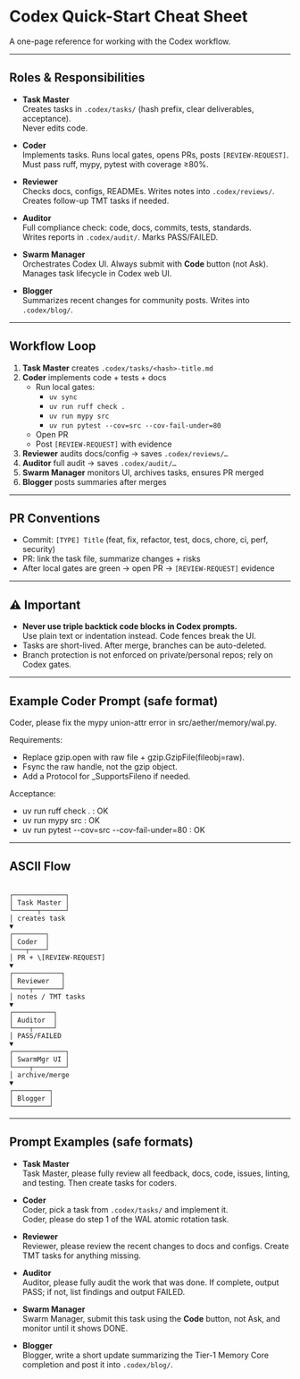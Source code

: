 # Codex Quick-Start Cheat Sheet

A one-page reference for working with the Codex workflow.

---

## Roles & Responsibilities

- **Task Master**  
  Creates tasks in `.codex/tasks/` (hash prefix, clear deliverables, acceptance).  
  Never edits code.

- **Coder**  
  Implements tasks. Runs local gates, opens PRs, posts `[REVIEW-REQUEST]`.  
  Must pass ruff, mypy, pytest with coverage ≥80%.

- **Reviewer**  
  Checks docs, configs, READMEs. Writes notes into `.codex/reviews/`.  
  Creates follow-up TMT tasks if needed.

- **Auditor**  
  Full compliance check: code, docs, commits, tests, standards.  
  Writes reports in `.codex/audit/`. Marks PASS/FAILED.

- **Swarm Manager**  
  Orchestrates Codex UI. Always submit with **Code** button (not Ask).  
  Manages task lifecycle in Codex web UI.

- **Blogger**  
  Summarizes recent changes for community posts. Writes into `.codex/blog/`.

---

## Workflow Loop

1. **Task Master** creates `.codex/tasks/<hash>-title.md`
2. **Coder** implements code + tests + docs
   - Run local gates:
     - `uv sync`
     - `uv run ruff check .`
     - `uv run mypy src`
     - `uv run pytest --cov=src --cov-fail-under=80`
   - Open PR
   - Post `[REVIEW-REQUEST]` with evidence
3. **Reviewer** audits docs/config → saves `.codex/reviews/…`
4. **Auditor** full audit → saves `.codex/audit/…`
5. **Swarm Manager** monitors UI, archives tasks, ensures PR merged
6. **Blogger** posts summaries after merges

---

## PR Conventions

- Commit: `[TYPE] Title` (feat, fix, refactor, test, docs, chore, ci, perf, security)  
- PR: link the task file, summarize changes + risks  
- After local gates are green → open PR → `[REVIEW-REQUEST]` evidence

---

## ⚠️ Important

- **Never use triple backtick code blocks in Codex prompts.**  
  Use plain text or indentation instead. Code fences break the UI.
- Tasks are short-lived. After merge, branches can be auto-deleted.
- Branch protection is not enforced on private/personal repos; rely on Codex gates.

---

## Example Coder Prompt (safe format)

Coder, please fix the mypy union-attr error in src/aether/memory/wal.py.

Requirements:
- Replace gzip.open with raw file + gzip.GzipFile(fileobj=raw).
- Fsync the raw handle, not the gzip object.
- Add a Protocol for _SupportsFileno if needed.

Acceptance:
- uv run ruff check . : OK
- uv run mypy src : OK
- uv run pytest --cov=src --cov-fail-under=80 : OK

---

## ASCII Flow

```

┌─────────────┐
│ Task Master │
└──────┬──────┘
│ creates task
▼
┌────────┐
│ Coder  │
└───┬────┘
│ PR + \[REVIEW-REQUEST]
▼
┌────────────┐
│ Reviewer   │
└────┬───────┘
│ notes / TMT tasks
▼
┌──────────┐
│ Auditor  │
└────┬─────┘
│ PASS/FAILED
▼
┌─────────────┐
│ SwarmMgr UI │
└────┬────────┘
│ archive/merge
▼
┌─────────┐
│ Blogger │
└─────────┘

```

---

## Prompt Examples (safe formats)

- **Task Master**  
  Task Master, please fully review all feedback, docs, code, issues, linting, and testing. Then create tasks for coders.

- **Coder**  
  Coder, pick a task from `.codex/tasks/` and implement it.  
  Coder, please do step 1 of the WAL atomic rotation task.

- **Reviewer**  
  Reviewer, please review the recent changes to docs and configs. Create TMT tasks for anything missing.

- **Auditor**  
  Auditor, please fully audit the work that was done. If complete, output PASS; if not, list findings and output FAILED.

- **Swarm Manager**  
  Swarm Manager, submit this task using the **Code** button, not Ask, and monitor until it shows DONE.

- **Blogger**  
  Blogger, write a short update summarizing the Tier-1 Memory Core completion and post it into `.codex/blog/`.


